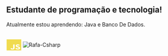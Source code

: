 ## Estudante de programação e tecnologia!

Atualmente estou aprendendo: Java e Banco De Dados.

<div style="display: inline_block"><br>
  <img align="center" alt="JS" height="30" width="40" src="https://raw.githubusercontent.com/devicons/devicon/master/icons/javascript/javascript-plain.svg">
  <img align="center" alt="Rafa-Csharp" height="30" width="40" src="https://www.tshirtgeek.com.br/wp-content/uploads/2021/08/com031.jpg">
</div>

##
